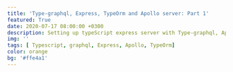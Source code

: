 ```yaml
---
title: 'Type-graphql, Express, TypeOrm and Apollo server: Part 1'
featured: True
date: 2020-07-17 08:00:00 +0300
description: Setting up typeScript express server with Type-graphql, Apollo server and typeOrm. ~ Bonvic Bundi
img: ''
tags: [ Typescript, graphql, Express, Apollo, TypeOrm]
color: orange
bg: '#ffe4a1'
---
```


